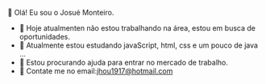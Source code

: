  👋 Olá! Eu sou o Josué Monteiro.

- 🔭 Hoje atualmenten não estou trabalhando na área, estou em busca de oportunidades.
- 🌱 Atualmente estou estudando javaScript, html, css e um pouco de java ...
- 🤔 Estou procurando ajuda para entrar no mercado de trabalho. 
- 💬 Contate me no email:jhou1917@hotmail.com
